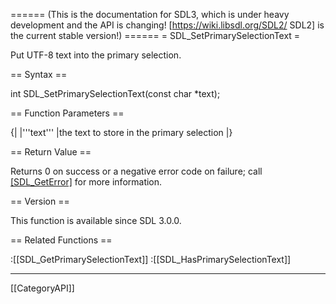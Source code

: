 ====== (This is the documentation for SDL3, which is under heavy development and the API is changing! [https://wiki.libsdl.org/SDL2/ SDL2] is the current stable version!) ======
= SDL_SetPrimarySelectionText =

Put UTF-8 text into the primary selection.

== Syntax ==

<syntaxhighlight lang='c'>
int SDL_SetPrimarySelectionText(const char *text);
</syntaxhighlight>

== Function Parameters ==

{|
|'''text'''
|the text to store in the primary selection
|}

== Return Value ==

Returns 0 on success or a negative error code on failure; call
[[SDL_GetError]]() for more information.

== Version ==

This function is available since SDL 3.0.0.

== Related Functions ==

:[[SDL_GetPrimarySelectionText]]
:[[SDL_HasPrimarySelectionText]]

----
[[CategoryAPI]]


